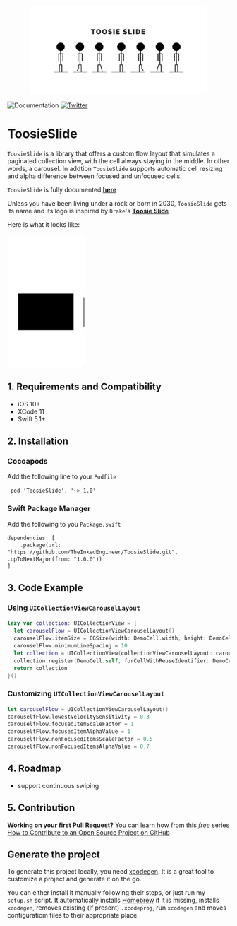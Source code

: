<p align="center">
<img src="ToosieSlideLogo.png" alt="Toosie Slide Logo" width="400">
</p>

![Documentation](https://theinkedengineer.github.io/ToosieSlide/docs/1.1.x/badge.svg)
[![Twitter](https://img.shields.io/twitter/url/https/theinkedgineer.svg?label=TheInkedgineer&style=social)](https://twitter.com/theinkedgineer)
# ToosieSlide

`ToosieSlide` is a library that offers a custom flow layout that simulates a paginated collection view, with the cell always staying in the middle. In other words, a carousel.
In addtion `ToosieSlide` supports automatic cell resizing and alpha difference between focused and unfocused cells.

 `ToosieSlide` is fully documented [**here**](https://theinkedengineer.github.io/ToosieSlide/docs/1.1.x/index.html)
 
 Unless you have been living under a rock or born in 2030, `ToosieSlide` gets its name and its logo is inspired by `Drake`'s [**Toosie Slide**](https://www.youtube.com/watch?v=xWggTb45brM)
 
 Here is what it looks like:
 
 <img src="ToosieSlideDemo.gif" alt="Toosie Slide Demo" height="300">

## 1. Requirements and Compatibility

- iOS 10+
- XCode 11
- Swift 5.1+

## 2. Installation

### Cocoapods

Add the following line to your `Podfile`

` pod 'ToosieSlide', '~> 1.0'`

### Swift Package Manager

Add the following to you `Package.swift`

```
dependencies: [
    .package(url: "https://github.com/TheInkedEngineer/ToosieSlide.git", .upToNextMajor(from: "1.0.0"))
]
```
## 3. Code Example

### Using `UICollectionViewCarouselLayout`

```swift
lazy var collection: UICollectionView = {
  let carouselFlow = UICollectionViewCarouselLayout()
  carouselFlow.itemSize = CGSize(width: DemoCell.width, height: DemoCell.height)
  carouselFlow.minimumLineSpacing = 10
  let collection = UICollectionView(collectionViewCarouselLayout: carouselFlow)
  collection.register(DemoCell.self, forCellWithReuseIdentifier: DemoCell.identifier)
  return collection
}()
```

### Customizing `UICollectionViewCarouselLayout`

```swift
let carouselFlow = UICollectionViewCarouselLayout()
carouselfFlow.lowestVelocitySensitivity = 0.3
carouselfFlow.focusedItemScaleFactor = 1
carouselfFlow.focusedItemAlphaValue = 1
carouselfFlow.nonFocusedItemsScaleFactor = 0.5
carouselfFlow.nonFocusedItemsAlphaValue = 0.7
```


## 4. Roadmap

- support continuous swiping

## 5. Contribution

**Working on your first Pull Request?** You can learn how from this *free* series [How to Contribute to an Open Source Project on GitHub](https://egghead.io/series/how-to-contribute-to-an-open-source-project-on-github)

## Generate the project

To generate this project locally, you need [xcodegen](https://github.com/yonaskolb/XcodeGen). It is a great tool to customize a project and generate it on the go.

You can either install it manually following their steps, or just run my `setup.sh` script. It automatically installs [Homebrew](https://brew.sh) if it is missing, installs `xcodegen`, removes existing (if present) `.xcodeproj`, run `xcodegen` and moves configuratiom files to their appropriate place.

